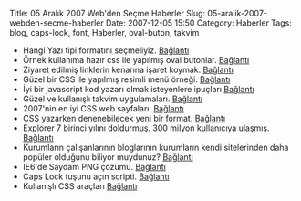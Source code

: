 Title: 05 Aralık 2007 Web&#039;den Seçme Haberler
Slug: 05-aralik-2007-webden-secme-haberler
Date: 2007-12-05 15:50
Category: Haberler
Tags: blog, caps-lock, font, Haberler, oval-buton, takvim

-   Hangi Yazı tipi formatını seçmeliyiz. [Bağlantı][]
-   Örnek kullanıma hazır css ile yapılmış oval butonlar. [Bağlantı][1]
-   Ziyaret edilmiş linklerin kenarına işaret koymak. [Bağlantı][2]
-   Güzel bir CSS ile yapılmış resimli menü örneği. [Bağlantı][3]
-   İyi bir javascript kod yazarı olmak isteyenlere ipuçları
    [Bağlantı][4]
-   Güzel ve kullanışlı takvim uygulamaları. [Bağlantı][5]
-   2007'nin en iyi CSS web sayfaları. [Bağlantı][6]
-   CSS yazarken denenebilecek yeni bir format. [Bağlantı][7]
-   Explorer 7 birinci yılını doldurmuş. 300 milyon kullanıcıya ulaşmış.
    [Bağlantı][8]
-   Kurumların çalışanlarının bloglarının kurumların kendi sitelerinden
    daha popüler olduğunu biliyor muydunuz? [Bağlantı][9]
-   IE6'de Saydam PNG çözümü. [Bağlantı][10]   
-   Caps Lock tuşunu açın scripti. [Bağlantı][11]
-   Kullanışlı CSS araçları [Bağlantı][12]


  [Bağlantı]: http://creativecurio.com/2007/11/how-in-the-world-do-i-choose-a-font-format/
    "yazı tipi formatı"
  [1]: http://www.dynamicdrive.com/style/csslibrary/item/css_oval_buttons/
    "oval butonlar"
  [2]: http://css-tricks.com/put-checkmarks-next-to-visted-links-with-pure-css/
    "ziyaret edildi"
  [3]: http://elliotjaystocks.com/blog/archive/2007/css-tutorial-better-nav-image-replacement/
    "Resimli menü"
  [4]: http://www.dustindiaz.com/javascript-no-no/ "javascript ipuçları"
  [5]: http://www.electricprism.com/aeron/calendar/ "takvim örnekleri"
  [6]: http://www.webdesignerwall.com/trends/best-of-css-design-2007/
    "2007'nin en iyileri"
  [7]: http://dtott.com/thoughts/2007/12/03/format-your-css/
    "css format"
  [8]: http://blogs.msdn.com/ie/archive/2007/11/30/the-first-year-of-ie7.aspx
    "ie 7"
  [9]: http://daron.yondem.com/tr/PermaLink.aspx?guid=9334431f-c6dc-480b-8823-ed261ace530d
    "günlük yükselişi"
  [10]: http://24ways.org/2007/supersleight-transparent-png-in-ie6
    "saydam png"
  [11]: http://24ways.org/2007/capturing-caps-lock "caps lock"
  [12]: http://www.h-yaman.com/kullanisli-css-araclari
    "kullanışlı css araçları"
